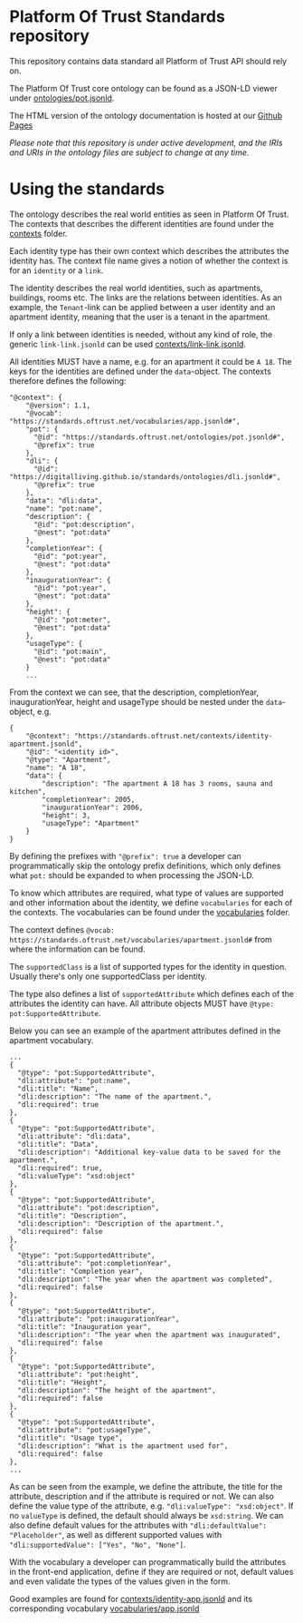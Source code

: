 # Platform Of Trust Standards repository

This repository contains data standard all Platform of Trust API should rely on.

The Platform Of Trust core ontology can be found as a JSON-LD
viewer under [ontologies/pot.jsonld](ontologies/pot.jsonld).

The HTML version of the ontology documentation is hosted at our 
[Github Pages](https://standards.oftrust.net/)

_Please note that this repository is under active development, and the IRIs
and URIs in the ontology files are subject to change at any time._

# Using the standards

The ontology describes the real world entities as seen in Platform Of Trust.
The contexts that describes the different identities are found under the 
[contexts](contexts) folder. 

Each identity type has their own context which
describes the attributes the identity has. The context file name gives a notion
of whether the context is for an `identity` or a `link`. 

The identity describes the real world identities, such as apartments, 
buildings, rooms etc. The links are the relations between identities. 
As an example, the `Tenant`-link can be applied between
a user identity and an apartment identity, meaning that the user is a tenant
in the apartment.

If only a link between identities is needed, without any kind
of role, the generic `link-link.jsonld` can be used 
[contexts/link-link.jsonld](contexts/link-link.jsonld).

All identities MUST have a name, e.g. for an apartment it could be `A 18`.
The keys for the identities are defined under the `data`-object. The contexts
therefore defines the following:

    "@context": {
        "@version": 1.1,
        "@vocab": "https://standards.oftrust.net/vocabularies/app.jsonld#",
        "pot": {
          "@id": "https://standards.oftrust.net/ontologies/pot.jsonld#",
          "@prefix": true
        },
        "dli": {
          "@id": "https://digitalliving.github.io/standards/ontologies/dli.jsonld#",
          "@prefix": true
        },
        "data": "dli:data",
        "name": "pot:name",
        "description": {
          "@id": "pot:description",
          "@nest": "pot:data"
        },
        "completionYear": {
          "@id": "pot:year",
          "@nest": "pot:data"
        },
        "inaugurationYear": {
          "@id": "pot:year",
          "@nest": "pot:data"
        },
        "height": {
          "@id": "pot:meter",
          "@nest": "pot:data"
        },
        "usageType": {
          "@id": "pot:main",
          "@nest": "pot:data"
        }
        ...

From the context we can see, that the description, completionYear, 
inaugurationYear, height and usageType should be nested under the 
`data`-object, e.g.

    {
        "@context": "https://standards.oftrust.net/contexts/identity-apartment.jsonld",
        "@id": "<identity id>",
        "@type": "Apartment",
        "name": "A 18",
        "data": {
            "description": "The apartment A 18 has 3 rooms, sauna and kitchen",
            "completionYear": 2005,
            "inaugurationYear": 2006,
            "height": 3,
            "usageType": "Apartment"
        }
    }

By defining the prefixes with `"@prefix": true` a developer can programmatically
skip the ontology prefix definitions, which only defines what `pot:` should be
expanded to when processing the JSON-LD.

To know which attributes are required, what type of values are supported and
other information about the identity, we define `vocabularies` for each of the
contexts. The vocabularies can be found under the [vocabularies](vocabularies)
folder.

The context defines 
`@vocab: https://standards.oftrust.net/vocabularies/apartment.jsonld#`
from where the information can be found.

The `supportedClass` is a list of supported types for the identity in question.
Usually there's only one supportedClass per identity. 

The type also defines a list of `supportedAttribute` which
defines each of the attributes the identity can have. All attribute objects
MUST have `@type: pot:SupportedAttribute`.

Below you can see an example of the apartment attributes defined in the 
apartment vocabulary.

    ...
    {
      "@type": "pot:SupportedAttribute",
      "dli:attribute": "pot:name",
      "dli:title": "Name",
      "dli:description": "The name of the apartment.",
      "dli:required": true
    },
    {
      "@type": "pot:SupportedAttribute",
      "dli:attribute": "dli:data",
      "dli:title": "Data",
      "dli:description": "Additional key-value data to be saved for the apartment.",
      "dli:required": true,
      "dli:valueType": "xsd:object"
    },
    {
      "@type": "pot:SupportedAttribute",
      "dli:attribute": "pot:description",
      "dli:title": "Description",
      "dli:description": "Description of the apartment.",
      "dli:required": false
    },
    {
      "@type": "pot:SupportedAttribute",
      "dli:attribute": "pot:completionYear",
      "dli:title": "Completion year",
      "dli:description": "The year when the apartment was completed",
      "dli:required": false
    },
    {
      "@type": "pot:SupportedAttribute",
      "dli:attribute": "pot:inaugurationYear",
      "dli:title": "Inauguration year",
      "dli:description": "The year when the apartment was inaugurated",
      "dli:required": false
    },
    {
      "@type": "pot:SupportedAttribute",
      "dli:attribute": "pot:height",
      "dli:title": "Height",
      "dli:description": "The height of the apartment",
      "dli:required": false
    },
    {
      "@type": "pot:SupportedAttribute",
      "dli:attribute": "pot:usageType",
      "dli:title": "Usage type",
      "dli:description": "What is the apartment used for",
      "dli:required": false
    },
    ...

As can be seen from the example, we define the attribute, the title for the
attribute, description and if the attribute is required or not. We can also
define the value type of the attribute, e.g. `"dli:valueType": "xsd:object"`.
If no `valueType` is defined, the default should always be `xsd:string`.
We can also define default values for the attributes with 
`"dli:defaultValue": "Placeholder"`,
as well as different supported values with 
`"dli:supportedValue": ["Yes", "No", "None"]`.

With the vocabulary a developer can programmatically build the attributes in 
the front-end application, define if they are required or not, default values 
and even validate the types of the values given in the form.

Good examples are found for [contexts/identity-app.jsonld](contexts/identity-app.jsonld)
and its corresponding vocabulary [vocabularies/app.jsonld](vocabularies/app.jsonld)